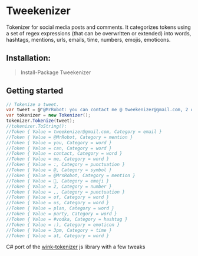 # Tweekenizer

Tokenizer for social media posts and comments. It categorizes tokens using a set of regex expressions (that can be overwritten or extended) into words, hashtags, mentions, urls, emails, time, numbers, emojis, emoticons.

## Installation:

> Install-Package Tweekenizer

## Getting started
```C#
// Tokenize a tweet.
var tweet = @"@MrRobot: you can contact me @ tweekenizer@gmail.com, 2 of us plan party 🎉 @MrsRobot at 3pm:) #vodka";
var tokenizer = new Tokenizer();
tokenizer.Tokenize(tweet);
//tokenizer.ToString():
//Token { Value = tweekenizer@gmail.com, Category = email }
//Token { Value = @MrRobot, Category = mention }
//Token { Value = you, Category = word }
//Token { Value = can, Category = word }
//Token { Value = contact, Category = word }
//Token { Value = me, Category = word }
//Token { Value = :, Category = punctuation }
//Token { Value = @, Category = symbol }
//Token { Value = @MrsRobot, Category = mention }
//Token { Value = 🎉, Category = emoji }
//Token { Value = 2, Category = number }
//Token { Value = ,, Category = punctuation }
//Token { Value = of, Category = word }
//Token { Value = us, Category = word }
//Token { Value = plan, Category = word }
//Token { Value = party, Category = word }
//Token { Value = #vodka, Category = hashtag }
//Token { Value = :), Category = emoticon }
//Token { Value = 3pm, Category = time }
//Token { Value = at, Category = word }
```

C# port of the [wink-tokenizer](https://github.com/winkjs/wink-tokenizer) js library with a few tweaks
